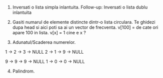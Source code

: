 1. Inversati o lista simpla inlantuita.
Follow-up: Inversati o lista dublu inlantuita

2. Gasiti numarul de elemente distincte dintr-o lista circulara.
Te ghidezi dupa head si aici poti sa ai un vector de frecventa.
v[100] = de cate ori apare 100 in lista.
v[x] = 1 cine e x ?


3. Adunatul/Scaderea numerelor.

1 -> 2 -> 3 -> NULL
2 -> 1 -> 9 -> NULL

9 -> 9 -> 9 -> NULL
1 -> 0 -> 0 -> NULL

4. Palindrom.
